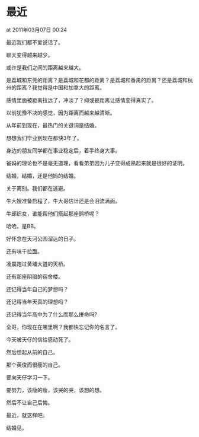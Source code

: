 # 最近

at 2011年03月07日 00:24

最近我们都不爱说话了。

聊天变得越来越少。



或许是我们之间的距离越来越大。

是荔城和东莞的距离？是荔城和花都的距离？是荔城和番禺的距离？还是荔城和杭州的距离？我觉得是中国和加拿大的距离。

感情里面被距离拉远了，冲淡了？抑或是距离让感情变得真实了。

以前犹豫不决的感觉，因为距离而越来越清晰。



从年前到现在，最热门的关键词是结婚。

想想我们毕业到现在都快3年了。

身边的朋友同学都在事业稳定后，着手终身大事。

爸妈的理论也不是毫无道理，看看弟弟因为儿子变得成熟起来就是很好的证明。

结婚，结婚，还是他妈的结婚。



关于离别。我们都在逃避。

牛大嫂准备启程了，牛大哥估计还是会泪流满面。

牛郎织女，谁能帮他们搭起那座鹊桥呢？

哈哈，是BB。



好怀念在天河公园溜达的日子。

还有味千拉面。

凌晨跑过黄埔大道的天桥。

还有那座阴暗的宿舍楼。



还记得当年自己的梦想吗？

还记得当年天真的理想吗？

还记得当年高中为了什么而那么拼命吗?

全哥，你现在在哪里啊？我都快忘记你的名言了。



今天被天仔的信给感动死了。

然后想起从前的自己。

那个英俊而很瘦的自己。

要向天仔学习一下。



要努力，该瘦的瘦，该哭的哭，该想的想。

然后不让自己后悔。



最近，就这样吧。

结婚见。